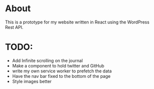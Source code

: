 # About

This is a prototype for my website written in React using the WordPress Rest API.

# TODO:

- Add Infinite scrolling on the journal
- Make a component to hold twitter and GitHub
- write my own service worker to prefetch the data
- Have the nav bar fixed to the bottom of the page
- Style images better
